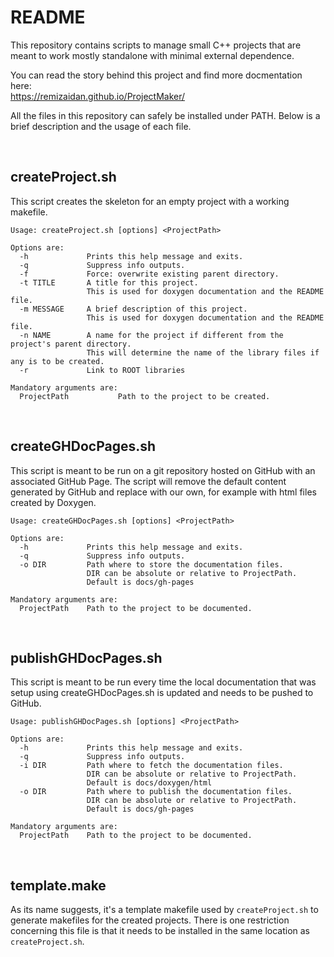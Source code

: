 README
======

This repository contains scripts to manage small C++ projects that are meant to work mostly standalone
with minimal external dependence.

You can read the story behind this project and find more docmentation here: <br>
<a href="https://remizaidan.github.io/ProjectMaker/">
https://remizaidan.github.io/ProjectMaker/
</a>

All the files in this repository can safely be installed under PATH.
Below is a brief description and the usage of each file.

<br>

createProject.sh
----------------

This script creates the skeleton for an empty project with a working makefile.

```
Usage: createProject.sh [options] <ProjectPath>

Options are:
  -h             Prints this help message and exits.
  -q             Suppress info outputs.
  -f             Force: overwrite existing parent directory. 
  -t TITLE       A title for this project.
                 This is used for doxygen documentation and the README file.
  -m MESSAGE     A brief description of this project.
                 This is used for doxygen documentation and the README file.
  -n NAME        A name for the project if different from the project's parent directory.
                 This will determine the name of the library files if any is to be created.
  -r             Link to ROOT libraries

Mandatory arguments are:
  ProjectPath           Path to the project to be created.
```

<br>


createGHDocPages.sh
-------------------

This script is meant to be run on a git repository hosted on GitHub with an associated GitHub Page.
The script will remove the default content generated by GitHub and replace with our own,
for example with html files created by Doxygen.

```
Usage: createGHDocPages.sh [options] <ProjectPath>

Options are:
  -h             Prints this help message and exits.
  -q             Suppress info outputs.
  -o DIR         Path where to store the documentation files.
                 DIR can be absolute or relative to ProjectPath.
                 Default is docs/gh-pages

Mandatory arguments are:
  ProjectPath    Path to the project to be documented.
```

<br>


publishGHDocPages.sh
--------------------

This script is meant to be run every time the local documentation that was setup using createGHDocPages.sh
is updated and needs to be pushed to GitHub.

```
Usage: publishGHDocPages.sh [options] <ProjectPath>

Options are:
  -h             Prints this help message and exits.
  -q             Suppress info outputs.
  -i DIR         Path where to fetch the documentation files.
                 DIR can be absolute or relative to ProjectPath.
                 Default is docs/doxygen/html
  -o DIR         Path where to publish the documentation files.
                 DIR can be absolute or relative to ProjectPath.
                 Default is docs/gh-pages

Mandatory arguments are:
  ProjectPath    Path to the project to be documented.
```

<br>


template.make
-------------

As its name suggests, it's a template makefile used by `createProject.sh` to generate makefiles for the created projects.
There is one restriction concerning this file is that it needs to be installed in the same location as `createProject.sh`.

